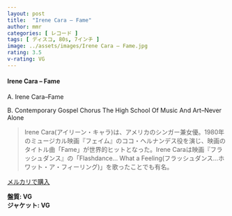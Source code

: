 ```yaml
---
layout: post
title:  "Irene Cara – Fame"
author: mmr
categories: [ レコード ]
tags: [ ディスコ, 80s, 7インチ ]
image: ../assets/images/Irene Cara – Fame.jpg
rating: 3.5
v-rating: VG
---
```


#### Irene Cara – Fame

A. Irene Cara–Fame

B. Contemporary Gospel Chorus The High School Of Music And Art–Never Alone 

> Irene Cara(アイリーン・キャラ)は、アメリカのシンガー兼女優。1980年のミュージカル映画『フェイム』のココ・ヘルナンデス役を演じ、映画のタイトル曲「Fame」が世界的ヒットとなった。Irene Caraは映画『フラッシュダンス』の「Flashdance... What a Feeling(フラッシュダンス…ホワット・ア・フィーリング)」を歌ったことでも有名。

[メルカリで購入](https://jp.mercari.com/item/m65486063906)

<div class="mt-4 mb-4 d-flex align-items-center">
<strong class="mr-1">盤質: VG</strong>
</div>
<div class="mt-4 mb-4 d-flex align-items-center">
<strong class="mr-1">ジャケット: VG</strong>
</div>
